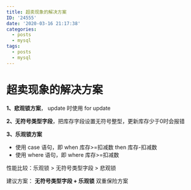```yaml
---
title: 超卖现象的解决方案
ID: '24555'
date: '2020-03-16 21:17:38'
categories:
  - posts
  - mysql
tags:
  - posts
  - mysql
---
```


# 超卖现象的解决方案

**1、悲观锁方案**， update 时使用 for update

**2、无符号类型字段**，把库存字段设置无符号整型，更新库存少于0时会报错

**3、乐观锁方案**

- 使用 case 语句，即 when 库存>=扣减数 then 库存-扣减数
- 使用 where 语句，即 where 库存>=扣减数

性能比较：乐观锁 > 无符号类型字段 > 悲观锁

建议方案： **无符号类型字段 + 乐观锁** 双重保险方案
 
 
 
 
